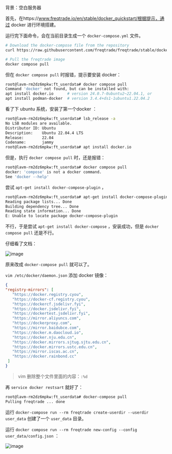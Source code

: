 背景：空白服务器

首先，在https://www.freqtrade.io/en/stable/docker_quickstart/根据提示，通过 docker 进行环境搭建。

运行完下面命令，会在当前目录生成一个 `docker-compose.yml` 文件。
```bash
# Download the docker-compose file from the repository
curl https://raw.githubusercontent.com/freqtrade/freqtrade/stable/docker-compose.yml -o docker-compose.yml

# Pull the freqtrade image
docker compose pull
```
但在 `docker compose pull` 时报错，提示要安装 docker：

```bash
root@lavm-rm2dz6mpkw:ft_userdata# docker compose pull
Command 'docker' not found, but can be installed with:
apt install docker.io      # version 24.0.7-0ubuntu2~22.04.1, or
apt install podman-docker  # version 3.4.4+ds1-1ubuntu1.22.04.2
```

看了下 ubuntu 系统，安装了第一个docker ：
```bash
root@lavm-rm2dz6mpkw:ft_userdata# lsb_release -a
No LSB modules are available.
Distributor ID: Ubuntu
Description:    Ubuntu 22.04.4 LTS
Release:        22.04
Codename:       jammy
root@lavm-rm2dz6mpkw:ft_userdata# apt install docker.io
```

但是，执行 `docker compose pull` 时，还是报错：
```bash
root@lavm-rm2dz6mpkw:ft_userdata# docker compose pull
docker: 'compose' is not a docker command.
See 'docker --help'
```

尝试 `apt-get install docker-compose-plugin` ，

```bash
root@lavm-rm2dz6mpkw:ft_userdata# apt-get install docker-compose-plugin
Reading package lists... Done
Building dependency tree... Done
Reading state information... Done
E: Unable to locate package docker-compose-plugin
```
不行，于是尝试 `apt-get install docker-compose` ，安装成功，但是 `docker compose pull` 还是不行。

仔细看了文档：

![image](https://github.com/user-attachments/assets/3951fd4e-cf71-45aa-b33c-ca80c7262c38)


原来改成 `docker-compose pull` 就可以了。

`vim /etc/docker/daemon.json` 添加 docker 镜像：

```json
{
"registry-mirrors": [
   "https://docker.registry.cyou",
   "https://docker-cf.registry.cyou",
   "https://dockercf.jsdelivr.fyi",
   "https://docker.jsdelivr.fyi",
   "https://dockertest.jsdelivr.fyi",
   "https://mirror.aliyuncs.com",
   "https://dockerproxy.com",
   "https://mirror.baidubce.com",
   "https://docker.m.daocloud.io",
   "https://docker.nju.edu.cn",
   "https://docker.mirrors.sjtug.sjtu.edu.cn",
   "https://docker.mirrors.ustc.edu.cn",
   "https://mirror.iscas.ac.cn",
   "https://docker.rainbond.cc"
 ]
}
```

> vim 删除整个文件里面的内容：`:%d`

再 `service docker restsart` 就好了：

```bash
root@lavm-rm2dz6mpkw:ft_userdata# docker-compose pull
Pulling freqtrade ... done
```

运行 `docker-compose run --rm freqtrade create-userdir --userdir user_data` 创建了一个 `user_data` 目录。

运行 `docker compose run --rm freqtrade new-config --config user_data/config.json` ：

![image](https://github.com/user-attachments/assets/5de1b8fb-5d73-4646-960c-122f93bf3abd)





<!-- ##{"script":"<script src='https://blog.meekdai.com/Gmeek/plugins/GmeekVercount.js'></script>"}## -->
